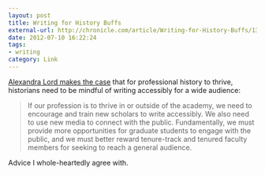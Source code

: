 ```yaml
---
layout: post
title: Writing for History Buffs
external-url: http://chronicle.com/article/Writing-for-History-Buffs/132755
date: 2012-07-10 16:22:24
tags:
- writing
category: Link
---
```

[Alexandra Lord makes the case](http://chronicle.com/article/Writing-for-History-Buffs/132755) that for professional history to thrive, historians need to be mindful of writing accessibly for a wide audience:

> If our profession is to thrive in or outside of the academy, we need to encourage and train new scholars to write accessibly. We also need to use new media to connect with the public. Fundamentally, we must provide more opportunities for graduate students to engage with the public, and we must better reward tenure-track and tenured faculty members for seeking to reach a general audience.

Advice I whole-heartedly agree with.
